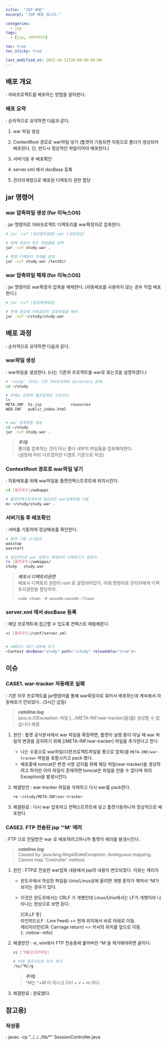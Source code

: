 ```yaml
---
title:  "JSP 배포"
excerpt: "JSP 배포 입니다."

categories:
  - jsp
tags:
  - [jsp, 서버사이드]

toc: true
toc_sticky: true

last_modified_at: 2022-10-12T20:00:00-05:00
---
```


## 배포 개요
  : 자바프로젝트를 배포하는 방법을 알아본다.

### 배포 요약
  : 순차적으로 요약하면 다음과 같다.

1. war 파일 생성
2. ContextRoot 경로로 war파일 넣기 (톰캣이 기동되면 자동으로 폴더가 생성되어 배포된다. 단, 반드시 정상적인 파일이어야 배포된다.)
3. 서버기동 후 배포확인
4. server.xml 에서 docBase 등록

6. 관리자계정으로 배포된 디렉토리 권한 할당


## jar 명령어
### war 압축파일 생성 (for 리눅스OS)
  : jar 명령어로 자바프로젝트 디렉토리를 war확장자로 압축한다.

```bash
# jar -cvf [생성할파일명].war [생성대상]

# 현재 경로의 모든 파일들을 압축
jar -cvf study.war .

# 특정 디렉토리 자체를 압축
jar -cvf study.war /testDir 

```

### war 압축파일 해제 (for 리눅스OS)
  : jar 명령어로 war확장자 압축을 해제한다. (자동배포를 사용하지 않는 경우 직접 배포한다.)

```bash
# jar -cvf [압축해제대상]

# 현재 경로에 아래경로의 압축파일을 해제
jar -xvf ~/study/study.war

```

## 배포 과정
  : 순차적으로 요약하면 다음과 같다. 
### war파일 생성
  : war파일을 생성한다. (나는 기존의 프로젝트를 war로 묶는것을 설명하겠다.)

```bash
# 'study' 이라는 기존 자바프로젝트 Directory 존재.
cd ~/study

# 안에는 당연히 웹프로젝트 구조이다.
ls
META-INF  hi.jsp             resources
WEB-INF   public_index.html


# war 압축파일 생성
cd ~/study
jar -cvf study.war .

```

> ***주의)***  
> 폴더를 압축하는 것이 아닌 폴더 내부의 파일들을 압축해야한다.  
> (설정에 따라 다르겠지만 디폴트 기준으로 작성)

### ContextRoot 경로로 war파일 넣기 
  : 자동배포를 위해 war파일을 톰캣컨택스트루트에 위치시킨다.

```bash
cd [톰캣루트]/webapps

# 톰캣컨택스트루트에 방금만든 war압축파일 이동
mv ~/study/study.war .

```

### 서버기동 후 배포확인
  : 서버를 기동하여 정상배포를 확인한다.

```bash
# 톰캣 기동 스크립트
wasstop
wasstart

# 정상적으로 war 압축이 해제되어 디렉토리가 생겼다.
ls [톰캣루트]/webapps/
study   study.war

```

> ***배포시 디렉토리권한***  
> 배포시 디렉토리 권한이 root 로 설정되어있다. 아래 명령어로 관리자에게 디렉토리권한을 할당하자.    
>  
> `sudo chown -R wasadm:wasadm /fswas`

### server.xml 에서 docBase 등록
  : 해당 프로젝트에 접근할 수 있도록 컨택스트 매핑해준다.

```bash
vi [톰캣루트]/conf/server.xml


# <HOST> 태그 내부에 추가
<Context docBase="study" path="/study" reloadable="true"/>

```












## 이슈
### CASE1. war-tracker 자동배포 실패
  : 기존 아무 프로젝트를 jar명령어를 통해 war확장자로 묶어서 배포하는데 계속해서 자동배포가 안되었다.. (3시간 삽질)

> ***catalina.log***  
> java.io.IOException: 파일 [.../META-INF/war-tracker]을(를) 생성할 수 없습니다 해결


1. 원인
  : 톰캣 공식문서에서 war 파일을 확장하면, 톰캣이 실행 중이 아닐 때 war 파일의 변경을 감지하기 위해 [/META-INF/war-tracker] 파일을 추가한다고 한다. 

    - 나는 수동으로 war파일(다른프로젝트파일을 통으로 압축)을 `META-INF/war-tracker` 파일을 포함시키고 pack 했다.
    - 배포중에 tomcat은 변경 사항 감지를 위해 해당 파일(war-tracker)을 생성하려고 하지만 이미 파일이 존재하면 tomcat은 파일을 만들 수 없다며 위의 Exception을 발생시킨다.

2. 해결방안
  : war-tracker 파일을 삭제하고 다시 war를 pack한다.

    ```bash
    rm ~/study/META-INF/war-tracker

    ```

3. 해결완료
  : 다시 war 압축하고 컨택스트루트에 넣고 톰캣기동하니까 정상적으로 배포한다.


### CASE2. FTP 전송된 jsp '^M' 에러
  : FTP 으로 전달받은 war 로 배포하려고하니까 톰캣이 에러를 발생시킨다.

> ***catalina.log***  
> Caused by: java.lang.IllegalStateException: Ambiguous mapping. Cannot map 'Controller' method

1. 원인
  : FTP로 전송한 war압축 내용에서 jsp의 내용이 변조되었다. 이유는 캐리지

    - 윈도우에서 작성한 파일을 Unix/Linux상에 올리면 개행 문자가 깨져서 ^M가 보이는 경우가 있다. 
    - 이것은 윈도우에서는 CRLF 가 개행인데 Linux/Unix에서는 LF가 개행이라 나타나는 현상으로 보면 된다.

      [CR,LF 뜻]  
      라인피드(LF : Line Feed) => 현재 위치에서 바로 아래로 이동.  
      캐리지리턴(CR: Carriage return) => 커서의 위치를 앞으로 이동.  
      {: .notice--info}

2. 해결방안
  : vi, vim에서 FTP 전송중에 붙어버린 ^M 을 제거해야하면 끝이다.  

    ```bash
    vi [^M붙은JSP파일]

    # 아래 정규식으로 모두 제거
    :%s/^M//g

    ```
  
    > ***주의)***  
    > ^M는 ^+M 이 아니고 Ctrl + v + m 이다.

3. 해결완료
  : 완료했다.

## 참고용)
### 작성중
  : 
javac -cp "../../../lib/*" SessionController.java

